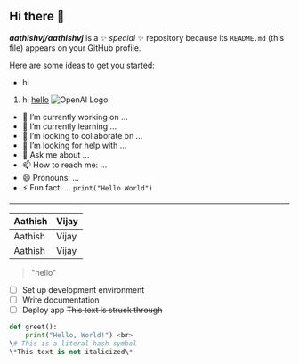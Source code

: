 ## Hi there 👋


***aathishvj/aathishvj*** is a ✨ _special_ ✨ repository because its `README.md` (this file) appears on your GitHub profile.

Here are some ideas to get you started:
* hi
1. hi
[hello](www.google.com)
![OpenAI Logo](https://openai.com/favicon.ico)

- 🔭 I’m currently working on ...
- 🌱 I’m currently learning ...
- 👯 I’m looking to collaborate on ...
- 🤔 I’m looking for help with ...
- 💬 Ask me about ...
- 📫 How to reach me: ...
- 😄 Pronouns: ...
- ⚡ Fun fact: ...
 `print("Hello World")`
---
|Aathish|Vijay|
|-------|-----|
|Aathish|Vijay|
|Aathish|Vijay|
> "hello"
- [ ] Set up development environment
- [ ] Write documentation
- [ ] Deploy app
      ~~This text is struck through~~
```python
def greet():
    print("Hello, World!") <br>
\# This is a literal hash symbol
\*This text is not italicized\*
  

